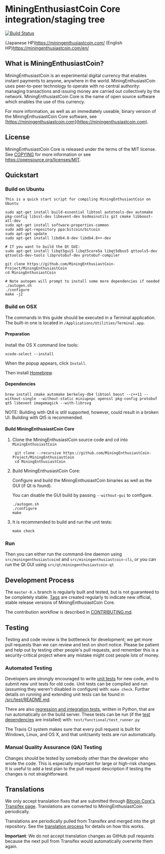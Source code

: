 MiningEnthusiastCoin Core integration/staging tree
=====================================

[![Build Status](https://travis-ci.org/MiningEnthusiastCoin-Project/MiningEnthusiastCoin.svg?branch=develop)](https://travis-ci.org/MiningEnthusiastCoin-Project/MiningEnthusiastCoin)

(Japanese HP)https://miningenthusiastcoin.com/
(English HP)https://miningenthusiastcoin.com/en/

What is MiningEnthusiastCoin?
----------------

MiningEnthusiastCoin is an experimental digital currency that enables instant payments to
anyone, anywhere in the world. MiningEnthusiastCoin uses peer-to-peer technology to operate
with no central authority: managing transactions and issuing money are carried
out collectively by the network. MiningEnthusiastCoin Core is the name of open source
software which enables the use of this currency.

For more information, as well as an immediately useable, binary version of
the MiningEnthusiastCoin Core software, see [https://miningenthusiastcoin.com](https://miningenthusiastcoin.com).

License
-------

MiningEnthusiastCoin Core is released under the terms of the MIT license. See [COPYING](COPYING) for more
information or see https://opensource.org/licenses/MIT.

Quickstart
----------
### Build on Ubuntu

    This is a quick start script for compiling MiningEnthusiastCoin on Ubuntu

    sudo apt-get install build-essential libtool autotools-dev automake pkg-config libssl-dev libevent-dev bsdmainutils git cmake libboost-all-dev
    sudo apt-get install software-properties-common
    sudo add-apt-repository ppa:bitcoin/bitcoin
    sudo apt-get update
    sudo apt-get install libdb4.8-dev libdb4.8++-dev

    # If you want to build the Qt GUI:
    sudo apt-get install libqt5gui5 libqt5core5a libqt5dbus5 qttools5-dev qttools5-dev-tools libprotobuf-dev protobuf-compiler

    git clone https://github.com/MiningEnthusiastCoin-Project/MiningEnthusiastCoin
    cd MiningEnthusiastCoin

    # Note autogen will prompt to install some more dependencies if needed
    ./autogen.sh
    ./configure 
    make -j2

### Build on OSX

The commands in this guide should be executed in a Terminal application.
The built-in one is located in `/Applications/Utilities/Terminal.app`.

#### Preparation

Install the OS X command line tools:

`xcode-select --install`

When the popup appears, click `Install`.

Then install [Homebrew](https://brew.sh).

#### Dependencies

    brew install cmake automake berkeley-db4 libtool boost --c++11 --without-single --without-static miniupnpc openssl pkg-config protobuf qt5 libevent imagemagick --with-librsvg

NOTE: Building with Qt4 is still supported, however, could result in a broken UI. Building with Qt5 is recommended.

#### Build MiningEnthusiastCoin Core

1. Clone the MiningEnthusiastCoin source code and cd into `MiningEnthusiastCoin`

        git clone --recursive https://github.com/MiningEnthusiastCoin-Project/MiningEnthusiastCoin
        cd MiningEnthusiastCoin

2.  Build MiningEnthusiastCoin Core:

    Configure and build the MiningEnthusiastCoin binaries as well as the GUI (if Qt is found).

    You can disable the GUI build by passing `--without-gui` to configure.

        ./autogen.sh
        ./configure
        make

3.  It is recommended to build and run the unit tests:

        make check

### Run

Then you can either run the command-line daemon using `src/miningenthusiastcoind` and `src/miningenthusiastcoin-cli`, or you can run the Qt GUI using `src/qt/miningenthusiastcoin-qt`

Development Process
-------------------

The `master-0.x` branch is regularly built and tested, but is not guaranteed to be
completely stable. [Tags](https://github.com/MiningEnthusiastCoin-Project/MiningEnthusiastCoin/tags) are created
regularly to indicate new official, stable release versions of MiningEnthusiastCoin Core.

The contribution workflow is described in [CONTRIBUTING.md](CONTRIBUTING.md).

Testing
-------

Testing and code review is the bottleneck for development; we get more pull
requests than we can review and test on short notice. Please be patient and help out by testing
other people's pull requests, and remember this is a security-critical project where any mistake might cost people
lots of money.

### Automated Testing

Developers are strongly encouraged to write [unit tests](src/test/README.md) for new code, and to
submit new unit tests for old code. Unit tests can be compiled and run
(assuming they weren't disabled in configure) with: `make check`. Further details on running
and extending unit tests can be found in [/src/test/README.md](/src/test/README.md).

There are also [regression and integration tests](/test), written
in Python, that are run automatically on the build server.
These tests can be run (if the [test dependencies](/test) are installed) with: `test/functional/test_runner.py`

The Travis CI system makes sure that every pull request is built for Windows, Linux, and OS X, and that unit/sanity tests are run automatically.

### Manual Quality Assurance (QA) Testing

Changes should be tested by somebody other than the developer who wrote the
code. This is especially important for large or high-risk changes. It is useful
to add a test plan to the pull request description if testing the changes is
not straightforward.

Translations
------------

We only accept translation fixes that are submitted through [Bitcoin Core's Transifex page](https://www.transifex.com/projects/p/bitcoin/).
Translations are converted to MiningEnthusiastCoin periodically.

Translations are periodically pulled from Transifex and merged into the git repository. See the
[translation process](doc/translation_process.md) for details on how this works.

**Important**: We do not accept translation changes as GitHub pull requests because the next
pull from Transifex would automatically overwrite them again.
